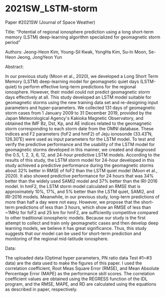 # 2021SW_LSTM-storm

Paper #2021SW (Journal of Space Weather)

Title: "Potential of regional ionosphere prediction using a long short-term memory (LSTM) deep-learning algorithm specialized for geomagnetic storm period"

Authors: Jeong-Heon Kim, Young-Sil Kwak, YongHa Kim, Su-In Moon, Se-Heon Jeong, JongYeon Yun

Abstract:

In our previous study (Moon et al., 2020), we developed a Long Short Term Memory (LSTM) deep-learning model for geomagnetic quiet days (LSTM-quiet) to perform effective long-term predictions for the regional ionosphere. However, their model could not predict geomagnetic storm days effectively at all. This study developed an LSTM model suitable for geomagnetic storms using the new training data set and re-designing input parameters and hyper-parameters. We collected 131 days of geomagnetic storm cases from 1 January 2009 to 31 December 2019, provided by the Japan Meteorological Agency's Kakioka Magnetic Observatory, and obtained the IMF Bz, Dst, Kp, and AE indices related to the geomagnetic storm corresponding to each storm date from the OMNI database. These indices and F2 parameters (foF2 and hmF2) of Jeju ionosonde (33.43˚N, 126.30˚E) were used as input parameters for the LSTM model. To test and verify the predictive performance and the usability of the LSTM model for geomagnetic storms developed in this manner, we created and diagnosed the 0.5, 1, 2, 3, 6, 12, and 24-hour predictive LSTM models. According to the results of this study, the LSTM storm model for 24-hour developed in this study achieved a predictive performance during the geomagnetic storms about 32% better in RMSE of foF2 than the LSTM quiet model (Moon et al., 2020). It also showed predictive performance for 24 hours that was 34% better than the widely used SAMI2 model and 37% better than the IRI-2016 model. In hmF2, the LSTM storm model calculated an RMSE that is approximately 10%, 17%, and 5% better than the LSTM quiet, SAMI2, and IRI-2016 models. Meanwhile, in our previous study, long-term predictions of more than half a day were not easy. However, we propose that the short-term predictions of less than 3 hours, which show an RMSE of less than ~1MHz for foF2 and 25 km for hmF2, are sufficiently competitive compared to other traditional ionospheric models. Because our study is the first attempt to collect and train only geomagnetic cases and then develop deep learning models, we believe it has great significance. Thus, this study suggests that our model can be used for short-term prediction and monitoring of the regional mid-latitude ionosphere.

Data:

The uploaded data (Optimal hyper parameters, PN ratio data Test #1~#3 data) are the data used to make the figures of this paper. I used the correlation coefficient, Root Meas Square Error (RMSE), and Mean Absolute Percentage Error (MAPE) as the performance skill scores. The correlation coefficient values are obtained using the REGRESS function of the IDL program, and the RMSE, MAPE, and RD are calculated using the equations as described in paper, respectively.
